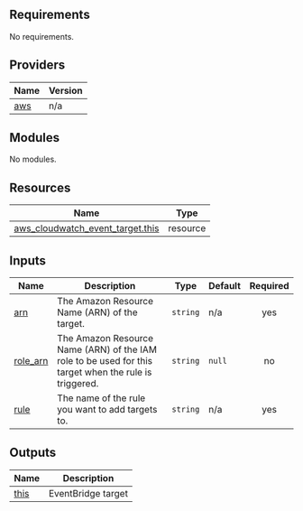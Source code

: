 <!-- BEGIN_TF_DOCS -->
## Requirements

No requirements.

## Providers

| Name | Version |
|------|---------|
| <a name="provider_aws"></a> [aws](#provider\_aws) | n/a |

## Modules

No modules.

## Resources

| Name | Type |
|------|------|
| [aws_cloudwatch_event_target.this](https://registry.terraform.io/providers/hashicorp/aws/latest/docs/resources/cloudwatch_event_target) | resource |

## Inputs

| Name | Description | Type | Default | Required |
|------|-------------|------|---------|:--------:|
| <a name="input_arn"></a> [arn](#input\_arn) | The Amazon Resource Name (ARN) of the target. | `string` | n/a | yes |
| <a name="input_role_arn"></a> [role\_arn](#input\_role\_arn) | The Amazon Resource Name (ARN) of the IAM role to be used for this target when the rule is triggered. | `string` | `null` | no |
| <a name="input_rule"></a> [rule](#input\_rule) | The name of the rule you want to add targets to. | `string` | n/a | yes |

## Outputs

| Name | Description |
|------|-------------|
| <a name="output_this"></a> [this](#output\_this) | EventBridge target |
<!-- END_TF_DOCS -->
